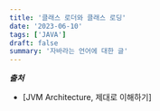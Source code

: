 ```yaml
---
title: '클래스 로더와 클래스 로딩'
date: '2023-06-10'
tags: ['JAVA']
draft: false
summary: '자바라는 언어에 대한 글'
---
```


**_출처_**

- [JVM Architecture, 제대로 이해하기]
